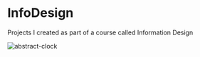 # InfoDesign
Projects I created as part of a course called Information Design

![abstract-clock](https://imgur.com/a/HGdyvlo)
